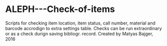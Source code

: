 # ALEPH---Check-of-items
Scripts for checking item location, item status, call number, material and barcode accrodign to extra settings table. Checks can be run extraordinary or as a check durign saving bibliogr. record. 
Created by Matyas Bajger, 2016
